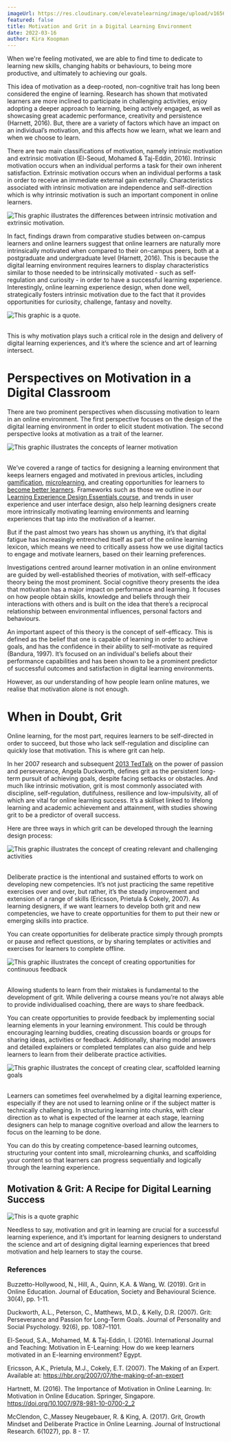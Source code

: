```yaml
---
imageUrl: https://res.cloudinary.com/elevatelearning/image/upload/v1656418553/site-articles/motivation-and-grit-in-a-digital-learning-environment/Blog_Banner_9_c5agga.png
featured: false
title: Motivation and Grit in a Digital Learning Environment
date: 2022-03-16
author: Kira Koopman
---
```

When we're feeling motivated, we are able to find time to dedicate to learning new skills, changing habits or behaviours, to being more productive, and ultimately to achieving our goals. 

This idea of motivation as a deep-rooted, non-cognitive trait has long been considered the engine of learning. Research has shown that motivated learners are more inclined to participate in challenging activities, enjoy adopting a deeper approach to learning, being actively engaged, as well as showcasing great academic performance, creativity and persistence (Harnett, 2016). But, there are a variety of factors which have an impact on an individual’s motivation, and this affects how we learn, what we learn and when we choose to learn. 

There are two main classifications of motivation, namely intrinsic motivation and extrinsic motivation (El-Seoud, Mohamed & Taj-Eddin, 2016). Intrinsic motivation occurs when an individual performs a task for their own inherent satisfaction. Extrinsic motivation occurs when an individual performs a task in order to receive an immediate external gain externally. Characteristics associated with intrinsic motivation are independence and self-direction which is why intrinsic motivation is such an important component in online learners. 

<img src="https://res.cloudinary.com/elevatelearning/image/upload/c_scale,w_1280/v1655978131/site-articles/motivation-and-grit-in-a-digital-learning-environment/Intrinscic_and_Extrinsic_Motivation_msw6ay.jpg" alt="This graphic illustrates the differences between intrinsic motivation and extrinsic motivation." title="Intrinsic Motivation vs. Extrinsic Motivation" class="img-center"/>

</br>

In fact, findings drawn from comparative studies between on-campus learners and online learners suggest that online learners are naturally more intrinsically motivated when compared to their on-campus peers, both at a postgraduate and undergraduate level (Harnett, 2016). This is because the digital learning environment requires learners to display characteristics similar to those needed to be intrinsically motivated - such as self-regulation and curiosity - in order to have a successful learning experience. Interestingly, online learning experience design, when done well, strategically fosters intrinsic motivation due to the fact that it provides opportunities for curiosity, challenge, fantasy and novelty. 

<img src="https://res.cloudinary.com/elevatelearning/image/upload/v1656404775/site-articles/motivation-and-grit-in-a-digital-learning-environment/Group_194_nqj1ov.png" alt="This graphic is a quote." title="Quote Graphic" class="img-left"/>

<br> This is why motivation plays such a critical role in the design and delivery of digital learning experiences, and it’s where the science and art of learning intersect. 

# Perspectives on Motivation in a Digital Classroom

There are two prominent perspectives when discussing motivation to learn in an online environment. The first perspective focuses on the design of the digital learning environment in order to elicit student motivation. The second perspective looks at motivation as a trait of the learner. 

<img src="https://res.cloudinary.com/elevatelearning/image/upload/v1655978132/site-articles/motivation-and-grit-in-a-digital-learning-environment/Motivation_as_a_Trait_of_the_Learner_lyxukf.jpg" alt="This graphic illustrates the concepts of learner motivation" title="Icon graphic" class="ime-center"/>

<br> We’ve covered a range of tactics for designing a learning environment that keeps learners engaged and motivated in previous articles, including [gamification](https://elevatelearning.org/insights/using-gamification-to-motivate-learning/), [microlearning](https://elevatelearning.org/insights/the-benefits-of-microlearning-to-achieve-learning-goals/), and creating opportunities for learners to [become better learners](https://elevatelearning.org/insights/how-to-become-a-better-learner/). Frameworks such as those we outline in our [Learning Experience Design Essentials course](https://lxd.elevatelearning.org/), and trends in user experience and user interface design, also help learning designers create more intrinsically motivating learning environments and learning experiences that tap into the motivation of a learner. 

But if the past almost two years has shown us anything, it’s that digital fatigue has increasingly entrenched itself as part of the online learning lexicon, which means we need to critically assess how we use digital tactics to engage and motivate learners, based on their learning preferences. 

Investigations centred around learner motivation in an online environment are guided by well-established theories of motivation, with self-efficacy theory being the most prominent. Social cognitive theory presents the idea that motivation has a major impact on performance and learning. It focuses on how people obtain skills, knowledge and beliefs through their interactions with others and is built on the idea that there’s a reciprocal relationship between environmental influences, personal factors and behaviours. 

An important aspect of this theory is the concept of self-efficacy. This is defined as the belief that one is capable of learning in order to achieve goals, and has the confidence in their ability to self-motivate as required (Bandura, 1997). It’s focused on an individual's beliefs about their performance capabilities and has been shown to be a prominent predictor of successful outcomes and satisfaction in digital learning environments.  

However, as our understanding of how people learn online matures, we realise that motivation alone is not enough. 

# When in Doubt, Grit

Online learning, for the most part, requires learners to be self-directed in order to succeed, but those who lack self-regulation and discipline can quickly lose that motivation. This is where grit can help. 

In her 2007 research and subsequent [2013 TedTalk](https://www.ted.com/talks/angela_lee_duckworth_grit_the_power_of_passion_and_perseverance) on the power of passion and perseverance, Angela Duckworth, defines grit as the persistent long-term pursuit of achieving goals, despite facing setbacks or obstacles. And much like intrinsic motivation, grit is most commonly associated with discipline, self-regulation, dutifulness, resilience and low-impulsivity, all of which are vital for online learning success. It’s a skillset linked to lifelong learning and academic achievement and attainment, with studies showing grit to be a predictor of overall success. 

Here are three ways in which grit can be developed through the learning design process:

<img src="https://res.cloudinary.com/elevatelearning/image/upload/v1656396566/site-articles/motivation-and-grit-in-a-digital-learning-environment/Suptopic_1_vadykx.png" alt="This graphic illustrates the concept of creating relevant and challenging activities" title="Create relevant, challenging activities" class="img-left"/>

</br> Deliberate practice is the intentional and sustained efforts to work on developing new competencies. It’s not just practicing the same repetitive exercises over and over, but rather, it’s the steady improvement and extension of a range of skills (Ericsson, Prietula & Cokely, 2007). As learning designers, if we want learners to develop both grit and new competencies, we have to create opportunities for them to put their new or emerging skills into practice. 

You can create opportunities for deliberate practice simply through prompts or pause and reflect questions, or by sharing templates or activities and exercises for learners to complete offline.  

<img src="https://res.cloudinary.com/elevatelearning/image/upload/v1656404423/site-articles/motivation-and-grit-in-a-digital-learning-environment/Group_193_irfnln.png" alt="This graphic illustrates the concept of creating opportunities for continuous feedback" title="Create opportunities for continuous feedback" class="img-left"/>

</br> Allowing students to learn from their mistakes is fundamental to the development of grit. While delivering a course means you’re not always able to provide individualised coaching, there are ways to share feedback. 

You can create opportunities to provide feedback by implementing social learning elements in your learning environment. This could be through encouraging learning buddies, creating discussion boards or groups for sharing ideas, activities or feedback. Additionally, sharing model answers and detailed explainers or completed templates can also guide and help learners to learn from their deliberate practice activities. 

<img src="https://res.cloudinary.com/elevatelearning/image/upload/v1656404418/site-articles/motivation-and-grit-in-a-digital-learning-environment/Group_192_yzy0xr.png" alt="This graphic illustrates the concept of creating clear, scaffolded learning goals" title="Create clear, scaffolded learning goals" class="img-left"/>

</br> Learners can sometimes feel overwhelmed by a digital learning experience, especially if they are not used to learning online or if the subject matter is technically challenging. In structuring learning into chunks, with clear direction as to what is expected of the learner at each stage, learning designers can help to manage cognitive overload and allow the learners to focus on the learning to be done. 

You can do this by creating competence-based learning outcomes, structuring your content into small, microlearning chunks, and scaffolding your content so that learners can progress sequentially and logically through the learning experience.  

## Motivation & Grit: A Recipe for Digital Learning Success

<img src="https://res.cloudinary.com/elevatelearning/image/upload/v1655978130/site-articles/motivation-and-grit-in-a-digital-learning-environment/Grit_and_Learning_voi8fp.jpg" alt="This is a quote graphic" title="Quote graphic" class="img-center"/>

Needless to say, motivation and grit in learning are crucial for a successful learning experience, and it’s important for learning designers to understand the science and art of designing digital learning experiences that breed motivation and help learners to stay the course. 

### References

Buzzetto-Hollywood, N., Hill, A., Quinn, K.A. & Wang, W. (2019). Grit in Online Education. Journal of Education, Society and Behavioural Science. 30(4), pp. 1-11.

Duckworth, A.L., Peterson, C., Matthews, M.D., & Kelly, D.R. (2007). Grit: Perseverance and Passion for Long-Term Goals. Journal of Personality and Social Psychology. 92(6), pp. 1087–1101.

El-Seoud, S.A., Mohamed, M. & Taj-Eddin, I. (2016). International Journal and Teaching: Motivation in E-Learning: How do we keep learners motivated in an E-learning environment? Egypt.

Ericsson, A.K., Prietula, M.J., Cokely, E.T. (2007). The Making of an Expert. Available at: https://hbr.org/2007/07/the-making-of-an-expert 

Hartnett, M. (2016). The Importance of Motivation in Online Learning. In: Motivation in Online Education. Springer, Singapore. https://doi.org/10.1007/978-981-10-0700-2_2

McClendon, C.,Massey Neugebauer, R. & King, A. (2017). Grit, Growth Mindset and Deliberate Practice in Online Learning.  Journal of Instructional Research. 6(1027), pp. 8 - 17.